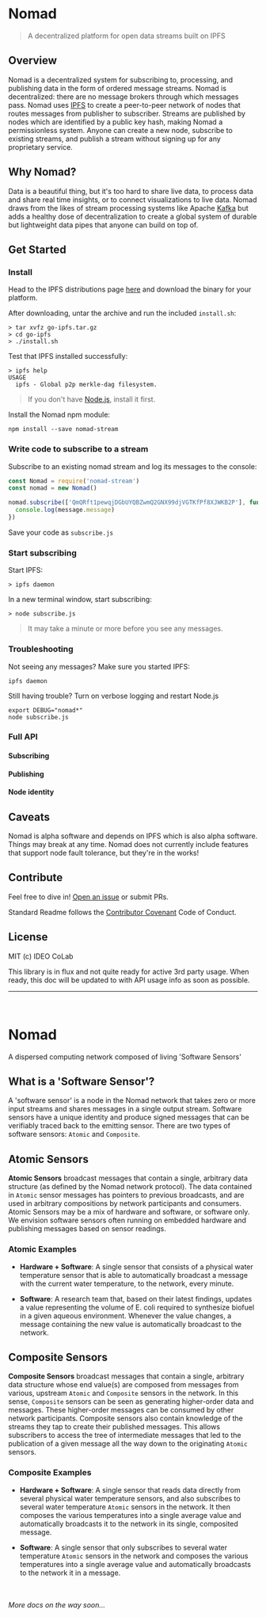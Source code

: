 # Nomad 

> A decentralized platform for open data streams built on IPFS

## Overview 
Nomad is a decentralized system for subscribing to, processing, and publishing data in the form of ordered message streams. Nomad is decentralized: there are no message brokers through which messages pass. Nomad uses [IPFS](http://ipfs.io) to create a peer-to-peer network of nodes that routes messages from publisher to subscriber. Streams are published by nodes which are identified by a public key hash, making Nomad a permissionless system. Anyone can create a new node, subscribe to existing streams, and publish a stream without signing up for any proprietary service.

## Why Nomad?
Data is a beautiful thing, but it's too hard to share live data, to process data and share real time insights, or to connect visualizations to live data. Nomad draws from the likes of stream processing systems like Apache [Kafka](https://kafka.apache.org/) but adds a healthy dose of decentralization to create a global system of durable but lightweight data pipes that anyone can build on top of. 

## Get Started  

### Install
Head to the IPFS distributions page [here](https://dist.ipfs.io/#go-ipfs) and download the binary for your platform. 

After downloading, untar the archive and run the included ```install.sh```:
```console
> tar xvfz go-ipfs.tar.gz
> cd go-ipfs
> ./install.sh
```

Test that IPFS installed successfully:
```console
> ipfs help
USAGE
  ipfs - Global p2p merkle-dag filesystem.
```

> If you don't have [Node.js](https://nodejs.org/en/download/), install it first.

Install the Nomad npm module:
```console
npm install --save nomad-stream
```

### Write code to subscribe to a stream
Subscribe to an existing nomad stream and log its messages to the console:
```javascript
const Nomad = require('nomad-stream')
const nomad = new Nomad()

nomad.subscribe(['QmQRft1pewqjDGbUYQBZwmQ2GNX99djVGTKfPf8XJWKB2P'], function(message) {
  console.log(message.message)
})
```

Save your code as ```subscribe.js```

### Start subscribing
Start IPFS:
```console
> ipfs daemon
```

In a new terminal window, start subscribing:
```console
> node subscribe.js
```

> It may take a minute or more before you see any messages.

### Troubleshooting

Not seeing any messages? Make sure you started IPFS:
```console
ipfs daemon
```

Still having trouble? Turn on verbose logging and restart Node.js
```console
export DEBUG="nomad*"
node subscribe.js
```

### Full API

#### Subscribing
#### Publishing
#### Node identity

## Caveats
Nomad is alpha software and depends on IPFS which is also alpha software. Things may break at any time. Nomad does not currently include features that support node fault tolerance, but they're in the works!

## Contribute

Feel free to dive in! [Open an issue](https://github.com/RichardLitt/standard-readme/issues/new) or submit PRs.

Standard Readme follows the [Contributor Covenant](http://contributor-covenant.org/version/1/3/0/) Code of Conduct.

## License

MIT (c) IDEO CoLab











This library is in flux and not quite ready for active 3rd party usage. When ready, this doc will be updated to with API usage info as soon as possible. 

---------

<br />

# Nomad
A dispersed computing network composed of living 'Software Sensors'


## What is a 'Software Sensor'?

A 'software sensor' is a node in the Nomad network that takes zero or more input streams and shares messages in a single output stream. Software sensors have a unique identity and produce signed messages that can be verifiably traced back to the emitting sensor. There are two types of software sensors: `Atomic` and `Composite`.


## Atomic Sensors

**Atomic Sensors** broadcast messages that contain a single, arbitrary data structure (as defined by the Nomad network protocol). The data contained in `Atomic` sensor messages has pointers to previous broadcasts, and are used in arbitrary compositions by network participants and consumers. Atomic Sensors may be a mix of hardware and software, or software only. We envision software sensors often running on embedded hardware and publishing messages based on sensor readings.

### Atomic Examples

- **Hardware + Software**: A single sensor that consists of a physical water temperature sensor that is able to automatically broadcast a message with the current water temperature, to the network, every minute.

- **Software**: A research team that, based on their latest findings, updates a value representing the volume of E. coli required to synthesize biofuel in a given aqueous environment. Whenever the value changes, a message containing the new value is automatically broadcast to the network.


## Composite Sensors

**Composite Sensors** broadcast messages that contain a single, arbitrary data structure whose end value(s) are composed from messages from various, upstream `Atomic` and `Composite` sensors in the network. In this sense, `Composite` sensors can be seen as generating higher-order data and messages. These higher-order messages can be consumed by other network participants. Composite sensors also contain knowledge of the streams they tap to create their published messages. This allows subscribers to access the tree of intermediate messages that led to the publication of a given message all the way down to the originating `Atomic` sensors.

### Composite Examples

- **Hardware + Software**: A single sensor that reads data directly from several physical water temperature sensors, and also subscribes to several water temperature `Atomic` sensors in the network. It then composes the various temperatures into a single average value and automatically broadcasts it to the network in its single, composited message.

- **Software**: A single sensor that only subscribes to several water temperature `Atomic` sensors in the network and composes the various temperatures into a single average value and automatically broadcasts to the network it in a message. 

<br /><br />
_More docs on the way soon..._
